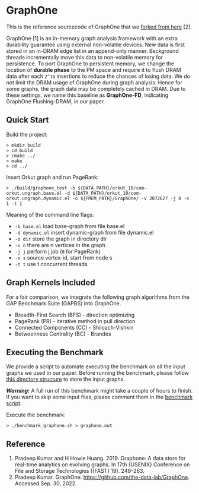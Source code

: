 # GraphOne

This is the reference sourcecode of GraphOne that we [forked from here](https://github.com/the-data-lab/GraphOne) [2].

GraphOne [1] is an in-memory graph analysis framework with an extra durability guarantee using external non-volatile devices.
New data is first stored in an in-DRAM edge list in an append-only manner. Background threads incrementally move this data to non-volatile memory for persistence.
To port GraphOne to persistent memory, we change the location of **durable phase** to the PM space and require it to flush DRAM data after each `2^16` insertions to reduce the chances of losing data.
We do not limit the DRAM usage of GraphOne during graph analysis. Hence for some graphs, the graph data may be completely cached in DRAM.
Due to these settings, we name this baseline as **GraphOne-FD**, indicating GraphOne Flushing-DRAM, in our paper.

## Quick Start

Build the project:

```
> mkdir build
> cd build
> cmake ../
> make
> cd ../
```

Insert Orkut graph and run PageRank:

```
> ./build/graphone_test -b ${DATA_PATH}/orkut_10/com-orkut.ungraph.base.el -d ${DATA_PATH}/orkut_10/com-orkut.ungraph.dynamic.el -o ${PMEM_PATH}/GraphOne/ -v 3072627 -j 0 -s 1 -t 1
```

Meaning of the command line flags:
+ `-b base.el` load base-graph from file base.el
+ `-d dynamic.el` insert dynamic-graph from file dynamic.el
+ `-o dir` store the graph in directory dir
+ `-v n` there are n vertices in the graph
+ `-j j` perform j job (`0` for PageRank)
+ `-s s` source vertex-id, start from node s
+ `-t t` use t concurrent threads

## Graph Kernels Included
For a fair comparison, we integrate the following graph algorithms from the GAP Benchmark Suite (GAPBS) into GraphOne.
+ Breadth-First Search (BFS) - direction optimizing
+ PageRank (PR) - iterative method in pull direction
+ Connected Components (CC) - Shiloach-Vishkin
+ Betweenness Centrality (BC) - Brandes

## Executing the Benchmark

We provide a script to automate executing the benchmark on all the input graphs we used in our paper. Before running the benchmark, please follow [this directory structure](TBA) to store the input graphs.

__*Warning:*__ A full run of this benchmark might take a couple of hours to finish. If you want to skip some input files, please comment them in the [benchmark script](https://github.com/DIR-LAB/DGAP/blob/main/GraphOne/benchmark_graphone.sh).

Execute the benchmark:
```
> ./benchmark_graphone.sh > graphone.out
```

## Reference
1. Pradeep Kumar and H Howie Huang. 2019. Graphone: A data store for real-time analytics on evolving graphs. In 17th {USENIX} Conference on File and Storage Technologies ({FAST} 19). 249–263.
2. Pradeep Kumar. GraphOne. https://github.com/the-data-lab/GraphOne. Accessed Sep. 30, 2022.